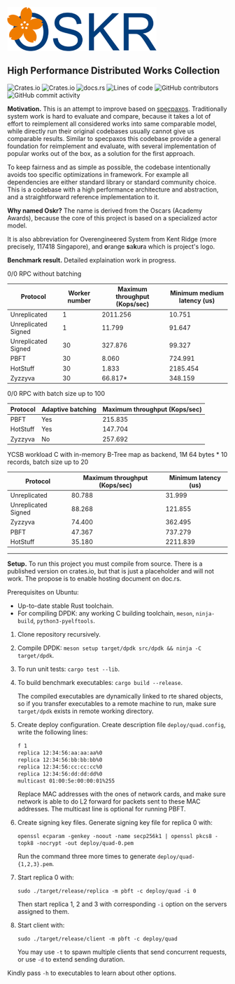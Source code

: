 <img src="./logo-banner.svg" height=100>

## High Performance Distributed Works Collection
![Crates.io](https://img.shields.io/crates/v/oskr)
![Crates.io](https://img.shields.io/crates/l/oskr)
![docs.rs](https://img.shields.io/docsrs/oskr)
![Lines of code](https://img.shields.io/tokei/lines/github/sgdxbc/oskr)
![GitHub contributors](https://img.shields.io/github/contributors/sgdxbc/oskr)
![GitHub commit activity](https://img.shields.io/github/commit-activity/m/sgdxbc/oskr)

**Motivation.** This is an attempt to improve based on [specpaxos]. 
Traditionally system work is hard to evaluate and compare, because it takes a
lot of effort to reimplement all considered works into same comparable model,
while directly run their original codebases usually cannot give us comparable
results. Similar to specpaxos this codebase provide a general foundation for
reimplement and evaluate, with several implementation of popular works out of
the box, as a solution for the first approach.

To keep fairness and as simple as possible, the codebase intentionally avoids
too specific optimizations in framework. For example all dependencies are either
standard library or standard community choice. This is a codebase with a high
performance architecture and abstraction, and a straightforward reference
implementation to it.

[specpaxos]: https://github.com/UWSysLab/specpaxos

**Why named Oskr?** The name is derived from the Oscars (Academy Awards), 
because the core of this project is based on a specialized actor model.

It is also abbreviation for Overengineered System from Kent Ridge (more 
precisely, 117418 Singapore), and **o**range **s**a**k**u**r**a which is
project's logo.

**Benchmark result.** Detailed explaination work in progress.

0/0 RPC without batching

|Protocol|Worker number|Maximum throughput (Kops/sec)|Minimum medium latency (us)|
|-------------------|---|-----------|-----------|
|Unreplicated       |1  |2011.256   |10.751     |
|Unreplicated Signed|1  |11.799     |91.647     |
|Unreplicated Signed|30 |327.876    |99.327     |
|PBFT               |30 |8.060      |724.991    |
|HotStuff           |30 |1.833      |2185.454   |
|Zyzzyva            |30 |66.817*    |348.159    |

0/0 RPC with batch size up to 100

|Protocol|Adaptive batching|Maximum throughput (Kops/sec)|
|-------------------|---|-----------|
|PBFT               |Yes|215.835    |
|HotStuff           |Yes|147.704    |
|Zyzzyva            |No |257.692    |

YCSB workload C with in-memory B-Tree map as backend, 1M 64 bytes * 10 records, batch size up to 20

|Protocol|Maximum throughput (Kops/sec)|Minimum latency (us)|
|-------------------|-------|-----------|
|Unreplicated       |80.788 |31.999     |
|Unreplicated Signed|88.268 |121.855    |
|Zyzzyva            |74.400 |362.495    |
|PBFT               |47.367 |737.279    |
|HotStuff           |35.180 |2211.839   |

----

**Setup.** To run this project you must compile from source. There is a 
published version on crates.io, but that is just a placeholder and will not 
work. The propose is to enable hosting document on doc.rs.

Prerequisites on Ubuntu:
* Up-to-date stable Rust toolchain.
* For compiling DPDK: any working C building toolchain, `meson`, `ninja-build`,
`python3-pyelftools`.


1.  Clone repository recursively.
2.  Compile DPDK: `meson setup target/dpdk src/dpdk && ninja -C target/dpdk`.
3.  To run unit tests: `cargo test --lib`.
4.  To build benchmark executables: `cargo build --release`.

    The compiled executables are dynamically linked to rte shared objects, so if 
    you transfer executables to a remote machine to run, make sure `target/dpdk` 
    exists in remote working directory.
5.  Create deploy configuration. Create description file `deploy/quad.config`,
    write the following lines:
    ```
    f 1
    replica 12:34:56:aa:aa:aa%0
    replica 12:34:56:bb:bb:bb%0
    replica 12:34:56:cc:cc:cc%0
    replica 12:34:56:dd:dd:dd%0
    multicast 01:00:5e:00:00:01%255
    ```
    Replace MAC addresses with the ones of network cards, and make sure network
    is able to do L2 forward for packets sent to these MAC addresses. The 
    multicast line is optional for running PBFT.
6.  Create signing key files. Generate signing key file for replica 0 with:
    ```
    openssl ecparam -genkey -noout -name secp256k1 | openssl pkcs8 -topk8 -nocrypt -out deploy/quad-0.pem
    ```
    Run the command three more times to generate `deploy/quad-{1,2,3}.pem`.
7.  Start replica 0 with:
    ```
    sudo ./target/release/replica -m pbft -c deploy/quad -i 0
    ```
    Then start replica 1, 2 and 3 with corresponding `-i` option on the servers
    assigned to them.
8.  Start client with:
    ```
    sudo ./target/release/client -m pbft -c deploy/quad
    ```
    You may use `-t` to spawn multiple clients that send concurrent requests, or
    use `-d` to extend sending duration.

Kindly pass `-h` to executables to learn about other options.